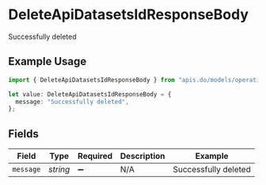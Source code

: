 # DeleteApiDatasetsIdResponseBody

Successfully deleted

## Example Usage

```typescript
import { DeleteApiDatasetsIdResponseBody } from "apis.do/models/operations";

let value: DeleteApiDatasetsIdResponseBody = {
  message: "Successfully deleted",
};
```

## Fields

| Field                | Type                 | Required             | Description          | Example              |
| -------------------- | -------------------- | -------------------- | -------------------- | -------------------- |
| `message`            | *string*             | :heavy_minus_sign:   | N/A                  | Successfully deleted |